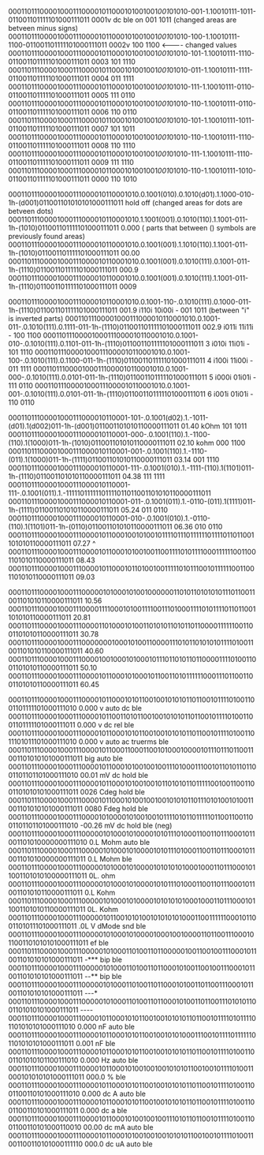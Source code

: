 0001101110000100011100001011000101001001*001*01010-001-1.10010111-1011-011001101111101000111011 0001v dc ble on 001 1011 (changed areas are betveen minus signs)
0001101110000100011100001011000101001001*001*01010-100-1.10010111-1100-011001101111101000111011 0002v		100 1100 <---- changed values
0001101110000100011100001011000101001001*001*01010-101-1.10010111-1110-011001101111101000111011 0003		101 1110
0001101110000100011100001011000101001001*001*01010-011-1.10010111-1111-011001101111101000111011 0004		011 1111
0001101110000100011100001011000101001001*001*01010-111-1.10010111-0110-011001101111101000111011 0005		111 0110
0001101110000100011100001011000101001001*001*01010-110-1.10010111-0110-011001101111101000111011 0006		110 0110
0001101110000100011100001011000101001001*001*01010-101-1.10010111-1011-011001101111101000111011 0007		101 1011
0001101110000100011100001011000101001001*001*01010-110-1.10010111-1110-011001101111101000111011 0008		110 1110
0001101110000100011100001011000101001001*001*01010-111-1.10010111-1110-011001101111101000111011 0009		111 1110
0001101110000100011100001011000101001001*001*01010-110-1.10010111-1010-011001101111101000111011 0000		110 1010

00011011100001000111000010110001010.0.1001(010).0.1010(d01).1.1000-010-1h-(d001)011001101010101000111011 hold off (changed areas for dots are betveen dots)
00011011100001000111000010110001010.1.1001(001).0.1010(110).1.1001-011-1h-(1010)011001101111101000111011 0.000 ( parts that between () symbols are previously found areas)
00011011100001000111000010110001010.0.1001(001).1.1010(110).1.1001-011-1h-(1010)011001101111101000111011 00.00
00011011100001000111000010110001010.0.1001(001).0.1010(111).0.1001-011-1h-(1110)011001101111101000111011 000.9
00011011100001000111000010110001010.0.1001(001).0.1010(111).1.1001-011-1h-(1110)011001101111101000111011 0009

00011011100001000111000010110001010.0.1001-110-.0.1010(111).0.1000-011-1h-(1110)011001101111101000111011 001.9		i110i 10i00i - 001 1011 (between "i" is inverted parts)
00011011100001000111000010110001010.0.1001-011-.0.1010(111).0.1111-011-1h-(1110)011001101111101000111011 002.9		i011i 11i11i - 100 1100
00011011100001000111000010110001010.0.1001-010-.0.1010(111).0.1101-011-1h-(1110)011001101111101000111011 3		i010i 11i01i - 101 1110
00011011100001000111000010110001010.0.1001-100-.0.1010(111).0.1100-011-1h-(1110)011001101111101000111011 4		i100i 11i00i - 011 1111
00011011100001000111000010110001010.0.1001-000-.0.1010(111).0.0101-011-1h-(1110)011001101111101000111011 5		i000i 01i01i - 111 0110
00011011100001000111000010110001010.0.1001-001-.0.1010(111).0.0101-011-1h-(1110)011001101111101000111011 6		i001i 01i01i - 110 0110


00011011100001000111000010110001-101-.0.1001(d02).1.-1011-(d01).1(d002)011-1h-(d001)011001101010110000111011 01.40 kOhm	101 1011
00011011100001000111000010110001-000-.0.1001(110).1.-1100-(110).1(1000)011-1h-(1010)011001101010110000111011 02.10 kohm 000 1100
00011011100001000111000010110001-001-.0.1001(110).1.-1110-(011).1(1000)011-1h-(1111)011001101010110000111011 03.14 	001 1110
00011011100001000111000010110001-111-.0.1001(010).1.-1111-(110).1(1101)011-1h-(1110)011001101010110000111011 04.38	111 1111
00011011100001000111000010110001-111-.0.1001(011).1.-11111011111101111011011001101010110000111011
00011011100001000111000010110001-011-.0.1001(011).1.-0110-(011).1(1111)011-1h-(1111)011001101010110000111011 05.24      011 0110
00011011100001000111000010110001-010-.0.1001(010).1.-0110-(110).1(1101)011-1h-(0110)011001101010110000111011 06.36      010 0110
0001101110000100011100001011000100101001011110111011111101111011011001101010110000111011 07.27				^
0001101110000100011100001011000101001001100111101011110001111110011001101010110000111011 08.43
0001101110000100011100001011000101101001001111101011100101111110011001101010110000111011 09.03

0001101110000100011100000101000101001000000110101101010101110110011001101010110000111011 10.56
0001101110000100011100001111000101001111001110100011110101111011011001101010110000111011 20.81
0001101110000100011100001101000101001101010110101101100001111110011001101010110000111011 30.78
0001101110000100011100000001000101001100001110101101010101111010011001101010110000111011 40.60
0001101110000100011100001001000101000101110110101101100001111010011001101010110000111011 50.10
0001101110000100011100001011000101000101100110101111110001110110011001101010110000111011 60.45

0001101110000100011100001011000101011001001010101101100101111010011001101111101000111010    0.000 v auto dc ble
0001101110000100011100001011001101011001001010101101100101111010011001101111101000111011    0.000 v dc rel ble
0001101110000100011100001011000101011001001010101101100101111010011011101011101000111010    0.000 v auto ac truerms ble
0001101110000100011100001011000110001100101000100001011101110110011001101010101000111011    big auto ble
0001101110000100011100001011000101001001001110100011100101101011011001101101101000111010    00.01 mV dc hold ble
0001101110000100011100001011000101001001011010101101111100100110011001101010101000111011    0026 Cdeg hold ble
0001101110000100011100001011000101001001001010101101110101001010011001101010101000111011    0080 Fdeg hold ble
0001101110000100011100001010000101001001011110101101111101100110011001101101101000111010   -00.26 mV dc hold ble (neg)
0001101110000100011100000101000101000010101110100011001101110001011001101010000000111010    0.L Mohm auto ble
0001101110000100011100000101000101000010101110100011001101110001011001101010000000111011    0.L Mohm ble
0001101110000100011100000101000101000010101010100010001101110001011001101010100000111011    0L. ohm
0001101110000100011100000101000101000010101110100011001101110001011001101010110000111011    0.L Kohm
0001101110000100011100000101000101000010101010100010001101110001011001101010110000111011    0L. Kohm
0001101110000100011100000101100101010010101010100011001111110001011001101011101000111011    .0L V dMode snd ble
0001101110000100011100000101000101000010001001000011011001110001011001101010101000111011    ef ble
0001101110000100011100000101000110100110110000010011001001110001011001101010101000111011    -*** bip ble
0001101110000100011100000101000110100110110001010011001001110001011001101010101000111011    --** bip ble
0001101110000100011100000101000110100110110001010011011001110001011001101010101000111011    ---*
0001101110000100011100000101000110100110110001010011011001110101011001101010101000111011    ----
0001101110000100011100001011000101011001001010101101100101111010111101101010101000111010    0.000 nF auto ble
0001101110000100011100001011000101011001001010100011100101111011111101101010101000111011    0.001 nF ble
0001101110000100011100001011000101011001001010101101100101111010011001101010101100111010    0.000 Hz auto ble
0001101110000100011100001011000101001001001010101100100101111010011000101010101000111011    000.0 % ble
0001101110000100011100001011000101011001001010101101100101111010011001100110101000111010    0.000 dc A auto ble
0001101110000100011100001011000101011001001010101101100101111010011001100110101000111011    0.000 dc a ble
0001101110000100011100001011000101001001001110101101100101111010011001100110101000110010    00.00 dc mA auto ble
0001101110000100011100001011000101001001001010101100100101111010011001100110101000111110    000.0 dc uA auto ble
